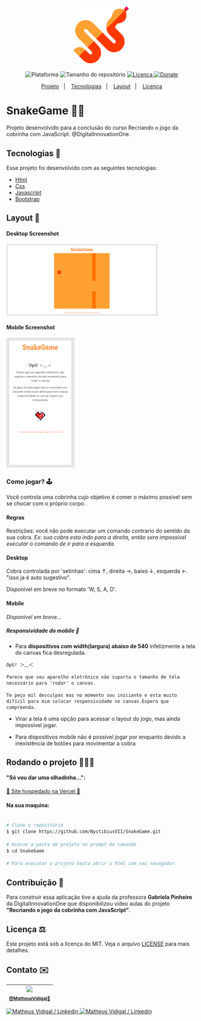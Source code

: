 <h4 align="center">
  <br>
    <img src="./.github/logo-snake.svg" width="150" heigh="150" alt="Logo cobra">
</h4>
<p align="center">
  <img alt="Plataforma" src="https://img.shields.io/static/v1?label=Plataforma&message=PC&color=ff3900&labelColor=ffa033">
  <img alt="Tamanho do repositório" src="https://img.shields.io/github/repo-size/NyctibiusVII/SnakeGame?color=ff3900&labelColor=ffa033">
  <a href="https://github.com/NyctibiusVII/SnakeGame/blob/master/LICENSE">
    <img alt="Licença" src="https://img.shields.io/static/v1?label=License&message=MIT&color=ff3900&labelColor=ffa033">
  </a>
  <a href="https://picpay.me/Matheus_nyctibius_vii">
  <img alt="Donate" src="https://img.shields.io/static/v1?label=$&message=Donate&color=ff3900&labelColor=ffa033">
  </a>
</p>
<p align="center">
  <a href="#SnakeGame-">Projeto</a>&nbsp;&nbsp;&nbsp;|&nbsp;&nbsp;&nbsp;
  <a href="#tecnologias-">Tecnologias</a>&nbsp;&nbsp;&nbsp;|&nbsp;&nbsp;&nbsp;
  <a href="#layout-">Layout</a>&nbsp;&nbsp;&nbsp;|&nbsp;&nbsp;&nbsp;
  <a href="#licença-%EF%B8%8F">Licença</a>
</p>

# SnakeGame 🐁🐍
Projeto desenvolvido para a conclusão do curso Recriando o jogo da cobrinha com JavaScript. @DigitalInnovationOne.


## Tecnologias 🚀
Esse projeto foi desenvolvido com as seguintes tecnologias:

- [Html](https://pt.wikipedia.org/wiki/HTML)
- [Css](https://pt.wikipedia.org/wiki/Cascading_Style_Sheets)
- [Javascript](https://pt.wikipedia.org/wiki/JavaScript)
- [Bootstrap](https://getbootstrap.com/)

## Layout 🚧
#### Desktop Screenshot
<div>
<!-- Responsive, 1366 x 768, 50% (Lenovo Ideapad 310)-->
   <img src="./.github/desktop-snake-b.png" width="400px">
</div>

#### Mobile Screenshot
<div>
<!-- Responsive, 360 x 720, 50% (Moto G6 Play)-->
   <img src="./.github/mobile-snake-b.png" width="180">
</div>

### Como jogar? 🕹
Você controla uma cobrinha cujo objetivo é comer o máximo possível sem se chocar com o próprio corpo.

#### Regras
Restrições: você não pode executar um comando contrario do sentido da sua cobra. *Ex: sua cobra esta indo para a direita, então sera impossível executar o comando de ir para a esquerda.*

#### Desktop
Cobra controlada por 'setinhas': cima ↑, direita →, baixo ↓, esquerda ←. "isso ja é auto sugestivo".

Disponível em breve no formato 'W, S, A, D'.

#### Mobile
*Disponível em breve...*

##### Responsividade do mobile 📱
- Para **dispositivos com width(largura) abaixo de 540** infelizmente a tela do canvas fica desregulada.

```
OpS! ＞﹏＜

Parece que seu aparelho eletrônico não suporta o tamanho de tela necessário para 'rodar' o canvas.

Te peço mil desculpas mas no momento sou iniciante e esta muito difícil para mim colocar responsividade no canvas.Espero que compreenda.
```
- Virar a tela é uma opção para acessar o layout do jogo, mas ainda impossível jogar.

- Para dispositivos mobile não é possível jogar por enquanto devido a inexistência de botões para movimentar a cobra

## Rodando o projeto 🚴🏻‍♂️
#### "Só vou dar uma olhadinha...":
  <a href="https://picpay.me/Matheus_nyctibius_vii">🍉 Site hospedado na Vercel 🍉</a>

#### Na sua maquina:

```bash

# Clone o repositório
$ git clone https://github.com/NyctibiusVII/SnakeGame.git

# Acesse a pasta do projeto no prompt de comando
$ cd SnakeGame

# Para executar o projeto basta abrir o html com seu navegador.
```

## Contribuição 💭
Para construir essa aplicação tive a ajuda da professora **Gabriela Pinheiro** da DigitalInnovationOne que disponibilizou video aulas do projeto **"Recriando o jogo da cobrinha com JavaScript"**.

## Licença ⚖️
Este projeto está sob a licença do MIT. Veja o arquivo [LICENSE](https://github.com/NyctibiusVII/SnakeGame/blob/master/LICENSE) para mais detalhes.

## Contato ✉️
| <img src="https://user-images.githubusercontent.com/52816125/90341686-05b68880-dfd8-11ea-969c-70c9ce9d0278.jpg" width=100><br><sub><a href="https://www.instagram.com/nyctibius_vii/?hl=pt-br">@MatheusVidigal🦊</a></sub> |
| :---: |

<p align="left">
   <a href="https://www.linkedin.com/in/matheus-vidigal-nyctibiusvii/">
      <img alt="Matheus Vidigal / Linkedin" src="https://img.shields.io/badge/-Matheus Vidigal-ffa033?style=flat&logo=Linkedin&logoColor=ffffff" />
   </a>
   <a href="https://mail.google.com/mail/u/1/#inbox?compose=GTvVlcSGLCKpKJfwPsKKqzXBplKkGtCLvCQcFWdWxCxQFfkHzzjVkgzrMFPBgKBmWFHvrjrCsMqSH">
      <img alt="Matheus Vidigal / Linkedin" src="https://img.shields.io/badge/-Matheus Vidigal-ff3900?style=flat&logo=Gmail&logoColor=ffffff" />
   </a>
</p>